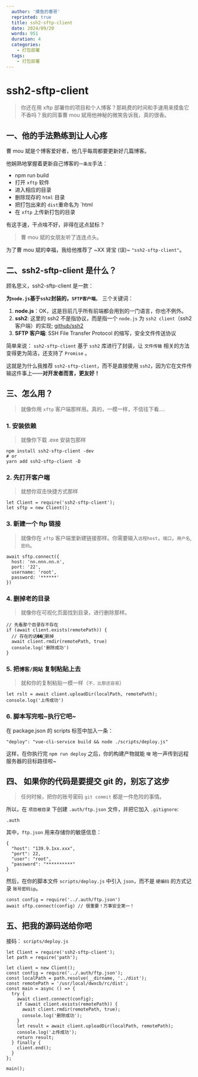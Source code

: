 ```yaml
---
  author: '摸鱼的春哥'
  reprinted: true
  title: ssh2-sftp-client
  date: 2024/09/20
  words: 951
  duration: 4
  categories:
    - 打包部署
  tags:
    - 打包部署
---
```


<BackTop />

# ssh2-sftp-client

> 你还在用 xftp 部署你的项目和个人博客？那耗费的时间和手速用来摸鱼它不香吗？我的同事曹 mou 斌用他神秘的微笑告诉我，真的很香。

## 一、他的手法熟练到让人心疼

曹 mou 斌是个博客爱好者，他几乎每周都要更新好几篇博客。

他娴熟地掌握着更新自己博客的`一条龙`手法：

- npm run build
- 打开 `xftp` 软件
- 进入相应的目录
- 删除现存的 `html` 目录
- 把打包出来的 `dist`重命名为 `html
- 在 `xftp` 上传新打包的目录

有这手速，干点啥不好，非得在这点鼠标？

> 曹 mou 斌的女朋友听了连连点头。

为了曹 mou 斌的幸福，我给他推荐了 ~XX 肾宝 (误)~ `"ssh2-sftp-client"`。

## 二、ssh2-sftp-client 是什么？

顾名思义，ssh2-sftp-client 是一款：

**为`node.js`基于`ssh2`封装的，`SFTP客户端`**。
三个关键词：

1. **node.js**：OK，这是目前几乎所有前端都会用到的一门语言，你也不例外。
2. **ssh2**: 这里的 ssh2 不是指协议，而是指一个 `node.js` 为 `ssh2 client`（ssh2 客户端）的实现; [github/ssh2](https://link.juejin.cn/?target=https%3A%2F%2Fgithub.com%2Fmscdex%2Fssh2 'https://github.com/mscdex/ssh2')
3. **SFTP 客户端**: SSH File Transfer Protocol 的缩写，安全文件传送协议

简单来说：
`ssh2-sftp-client` 基于 `ssh2` 库进行了封装，让 `文件传输` 相关的方法变得更为简洁，还支持了 `Promise` 。

这就是为什么我推荐 `ssh2-sftp-client`，而不是直接使用 `ssh2`，因为它在文件传输这件事上——**对开发者而言，更友好！**

## 三、怎么用？

> 就像你用 `xftp` 客户端那样用。真的，一模一样，不信往下看....

### 1. 安装依赖

> 就像你下载 .exe 安装包那样

```
npm install ssh2-sftp-client -dev
# or
yarn add ssh2-sftp-client -D
```

### 2. 先打开客户端

> 就想你双击快捷方式那样

```
let Client = require('ssh2-sftp-client');
let sftp = new Client();
```

### 3. 新建一个 ftp 链接

> 就像你在 `xftp` 客户端里新建链接那样。你需要输入`远程host`，`端口`，`用户名`,`密码`。

```
await sftp.connect({
  host: 'nn.nnn.nn.n',
  port: '22',
  username: 'root',
  password: '******'
})
```

### 4. 删掉老的目录

> 就像你在可视化页面找到目录，进行删除那样。

```
// 先看那个目录存不存在
if (await client.exists(remotePath)) {
  // 存在的话��👴删掉
  await client.rmdir(remotePath, true)
  console.log('删除成功')
}
```

### 5. 把`博客/网站` 复制粘贴上去

> 就和你的复制粘贴一模一样（`不，比那还容易`）

```
let rslt = await client.uploadDir(localPath, remotePath);
console.log('上传成功')
```

### 6. 脚本写完啦~执行它吧~

在 package.json 的 scripts 标签中加入一条：

```
"deploy": "vue-cli-service build && node ./scripts/deploy.js"
```

这样，在你执行完 `npm run deploy` 之后，你的构建产物就能 `嗖` 地一声传到远程服务器的目标路径啦~

## 四、 如果你的代码是要提交 git 的，别忘了这步

> 任何时候，把你的账号密码 `git commit` 都是一件危险的事情。

所以，在 `项目根目录` 下创建 `.auth/ftp.json` 文件，并把它加入 `.gitignore`:

```
.auth
```

其中，`ftp.json` 用来存储你的敏感信息：

```
{
  "host": "139.9.1xx.xxx",
  "port": 22,
  "user": "root",
  "password": "**********"
}
```

然后，在你的脚本文件 `scripts/deploy.js` 中引入 `json`，而不是 `硬编码` 的方式记录 `账号密码ip`。

```
const config = require('../.auth/ftp.json')
await sftp.connect(config) // 很重要！万事安全第一！
```

## 五、把我的源码送给你吧

接码：
`scripts/deploy.js`

```
let Client = require('ssh2-sftp-client');
let path = require('path');

let client = new Client();
const config = require('../.auth/ftp.json');
const localPath = path.resolve(__dirname, '../dist');
const remotePath = '/usr/local/dwxcb/rc/dist';
const main = async () => {
  try {
    await client.connect(config);
    if (await client.exists(remotePath)) {
      await client.rmdir(remotePath, true);
      console.log('删除成功');
    }
    let result = await client.uploadDir(localPath, remotePath);
    console.log('上传成功');
    return result;
  } finally {
    client.end();
  }
};

main();
```
